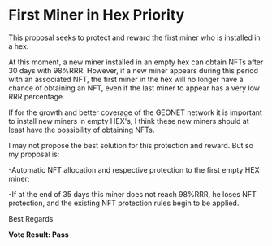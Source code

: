 First Miner in Hex Priority
===========================

  

This proposal seeks to protect and reward the first miner who is installed in a hex.

At this moment, a new miner installed in an empty hex can obtain NFTs after 30 days with 98%RRR. However, if a new miner appears during this period with an associated NFT, the first miner in the hex will no longer have a chance of obtaining an NFT, even if the last miner to appear has a very low RRR percentage.

If for the growth and better coverage of the GEONET network it is important to install new miners in empty HEX's, I think these new miners should at least have the possibility of obtaining NFTs.

  

I may not propose the best solution for this protection and reward. But so my proposal is:

\-Automatic NFT allocation and respective protection to the first empty HEX miner;

\-If at the end of 35 days this miner does not reach 98%RRR, he loses NFT protection, and the existing NFT protection rules begin to be applied.

  

Best Regards
 
 **Vote Result: Pass**

